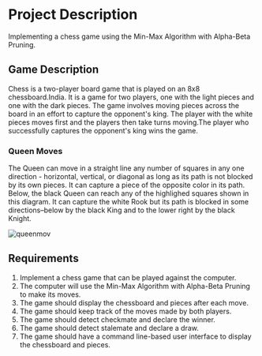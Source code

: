 # Project Description

Implementing a chess game using the Min-Max Algorithm with Alpha-Beta Pruning. 

## Game Description

Chess is a two-player board game that is played on an 8x8 chessboard.India. It is a game for two players, one with the light pieces and one with the dark pieces. The game involves moving pieces across the board in an effort to capture the opponent's king. The player with the white pieces moves first and the players then take turns moving.The player who successfully captures the opponent's king wins the game.

### Queen Moves
The Queen can move in a straight line any number of squares in any one direction - horizontal, vertical, or diagonal as long as its path is not blocked by its own pieces. It can capture a piece of the opposite color in its path. Below, the black Queen can reach any of the highlighed squares shown in this diagram. It can capture the white Rook but its path is blocked in some directions–below by the black King and to the lower right by the black Knight.

![queenmov](https://github.com/aiza411/Chess-Game-Human-vs.-AI-/assets/72245945/55f87691-f91b-42b6-a6b4-64735a3e066c)




## Requirements

1. Implement a chess game that can be played against the computer.
2. The computer will use the Min-Max Algorithm with Alpha-Beta Pruning to make its moves.
3. The game should display the chessboard and pieces after each move.
4. The game should keep track of the moves made by both players.
5. The game should detect checkmate and declare the winner.
6. The game should detect stalemate and declare a draw.
7. The game should have a command line-based user interface to display the chessboard and pieces.
